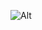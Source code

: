 ![Alt](https://repobeats.axiom.co/api/embed/e727dce87137596776ac0f99df7d78a1abd9f801.svg "Repobeats analytics image")
